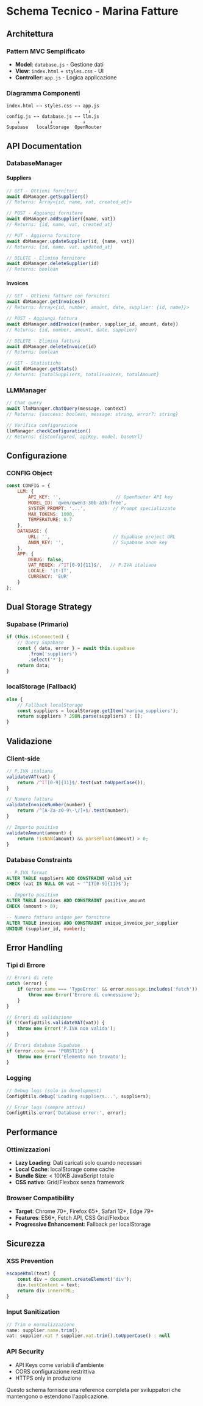 # Schema Tecnico - Marina Fatture

## Architettura

### Pattern MVC Semplificato
- **Model**: `database.js` - Gestione dati
- **View**: `index.html` + `styles.css` - UI
- **Controller**: `app.js` - Logica applicazione

### Diagramma Componenti
```
index.html ←→ styles.css ←→ app.js
                              ↓
config.js ←→ database.js ←→ llm.js
    ↓           ↓           ↓
Supabase   localStorage  OpenRouter
```

## API Documentation

### DatabaseManager

#### Suppliers
```javascript
// GET - Ottieni fornitori
await dbManager.getSuppliers()
// Returns: Array<{id, name, vat, created_at}>

// POST - Aggiungi fornitore
await dbManager.addSupplier({name, vat})
// Returns: {id, name, vat, created_at}

// PUT - Aggiorna fornitore
await dbManager.updateSupplier(id, {name, vat})
// Returns: {id, name, vat, updated_at}

// DELETE - Elimina fornitore
await dbManager.deleteSupplier(id)
// Returns: boolean
```

#### Invoices
```javascript
// GET - Ottieni fatture con fornitori
await dbManager.getInvoices()
// Returns: Array<{id, number, amount, date, supplier: {id, name}}>

// POST - Aggiungi fattura
await dbManager.addInvoice({number, supplier_id, amount, date})
// Returns: {id, number, amount, date, supplier}

// DELETE - Elimina fattura
await dbManager.deleteInvoice(id)
// Returns: boolean

// GET - Statistiche
await dbManager.getStats()
// Returns: {totalSuppliers, totalInvoices, totalAmount}
```

### LLMManager

```javascript
// Chat query
await llmManager.chatQuery(message, context)
// Returns: {success: boolean, message: string, error?: string}

// Verifica configurazione
llmManager.checkConfiguration()
// Returns: {isConfigured, apiKey, model, baseUrl}
```

## Configurazione

### CONFIG Object
```javascript
const CONFIG = {
    LLM: {
        API_KEY: '',                    // OpenRouter API key
        MODEL_ID: 'qwen/qwen3-30b-a3b:free',
        SYSTEM_PROMPT: '...',          // Prompt specializzato
        MAX_TOKENS: 1000,
        TEMPERATURE: 0.7
    },
    DATABASE: {
        URL: '',                       // Supabase project URL
        ANON_KEY: '',                  // Supabase anon key
    },
    APP: {
        DEBUG: false,
        VAT_REGEX: /^IT[0-9]{11}$/,   // P.IVA italiana
        LOCALE: 'it-IT',
        CURRENCY: 'EUR'
    }
};
```

## Dual Storage Strategy

### Supabase (Primario)
```javascript
if (this.isConnected) {
    // Query Supabase
    const { data, error } = await this.supabase
        .from('suppliers')
        .select('*');
    return data;
}
```

### localStorage (Fallback)
```javascript
else {
    // Fallback localStorage
    const suppliers = localStorage.getItem('marina_suppliers');
    return suppliers ? JSON.parse(suppliers) : [];
}
```

## Validazione

### Client-side
```javascript
// P.IVA italiana
validateVAT(vat) {
    return /^IT[0-9]{11}$/.test(vat.toUpperCase());
}

// Numero fattura
validateInvoiceNumber(number) {
    return /^[A-Za-z0-9\-\/]+$/.test(number);
}

// Importo positivo
validateAmount(amount) {
    return !isNaN(amount) && parseFloat(amount) > 0;
}
```

### Database Constraints
```sql
-- P.IVA format
ALTER TABLE suppliers ADD CONSTRAINT valid_vat 
CHECK (vat IS NULL OR vat ~ '^IT[0-9]{11}$');

-- Importo positivo
ALTER TABLE invoices ADD CONSTRAINT positive_amount 
CHECK (amount > 0);

-- Numero fattura unique per fornitore
ALTER TABLE invoices ADD CONSTRAINT unique_invoice_per_supplier 
UNIQUE (supplier_id, number);
```

## Error Handling

### Tipi di Errore
```javascript
// Errori di rete
catch (error) {
    if (error.name === 'TypeError' && error.message.includes('fetch')) {
        throw new Error('Errore di connessione');
    }
}

// Errori di validazione
if (!ConfigUtils.validateVAT(vat)) {
    throw new Error('P.IVA non valida');
}

// Errori database Supabase
if (error.code === 'PGRST116') {
    throw new Error('Elemento non trovato');
}
```

### Logging
```javascript
// Debug logs (solo in development)
ConfigUtils.debug('Loading suppliers...', suppliers);

// Error logs (sempre attivi)
ConfigUtils.error('Database error:', error);
```

## Performance

### Ottimizzazioni
- **Lazy Loading**: Dati caricati solo quando necessari
- **Local Cache**: localStorage come cache
- **Bundle Size**: < 100KB JavaScript totale
- **CSS nativo**: Grid/Flexbox senza framework

### Browser Compatibility
- **Target**: Chrome 70+, Firefox 65+, Safari 12+, Edge 79+
- **Features**: ES6+, Fetch API, CSS Grid/Flexbox
- **Progressive Enhancement**: Fallback per localStorage

## Sicurezza

### XSS Prevention
```javascript
escapeHtml(text) {
    const div = document.createElement('div');
    div.textContent = text;
    return div.innerHTML;
}
```

### Input Sanitization
```javascript
// Trim e normalizzazione
name: supplier.name.trim(),
vat: supplier.vat ? supplier.vat.trim().toUpperCase() : null
```

### API Security
- API Keys come variabili d'ambiente
- CORS configurazione restrittiva
- HTTPS only in produzione

Questo schema fornisce una reference completa per sviluppatori che mantengono o estendono l'applicazione.